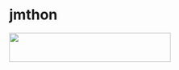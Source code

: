 # jmthon

<p align="left"><a href="https://heroku.com/deploy?template=https://github.com/azaldeen722/roz"> <img src="https://img.shields.io/badge/Deploy%20To%20Heroku-purple?style=for-the-badge&logo=heroku" width="320" height="58.45"/></a></p>
